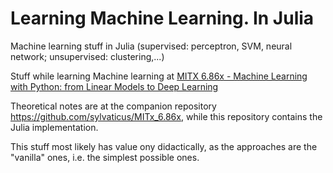 # Learning Machine Learning. In Julia
Machine learning stuff in Julia (supervised: perceptron, SVM, neural network; unsupervised: clustering,...)

Stuff while learning Machine learning at [MITX 6.86x - Machine Learning with Python: from Linear Models to Deep Learning](https://www.edx.org/course/machine-learning-with-python-from-linear-models-to)

Theoretical notes are at the companion repository https://github.com/sylvaticus/MITx_6.86x, while this repository contains the Julia implementation.

This stuff most likely has value ony didactically, as the approaches are the "vanilla" ones, i.e. the simplest possible ones.
